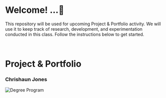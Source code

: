 # Welcome! ...🚀

This repository will be used for upcoming Project & Portfolio activity. We will use it to keep track of research, development, and experimentation conducted in this class. Follow the instructions below to get started.

<br>

# Project & Portfolio

### Chrishaun Jones

![Degree Program](https://img.shields.io/badge/degree-web%20development-blue.svg)

<br>
